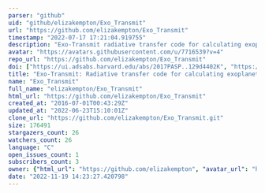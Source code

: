 ```yaml
---
parser: "github"
uid: "github/elizakempton/Exo_Transmit"
url: "https://github.com/elizakempton/Exo_Transmit"
timestamp: "2022-07-17 17:21:04.919755"
description: "Exo-Transmit radiative transfer code for calculating exoplanet transmission spectra"
avatar: "https://avatars.githubusercontent.com/u/7716539?v=4"
repo_url: "https://github.com/elizakempton/Exo_Transmit"
doi: ["https://ui.adsabs.harvard.edu/abs/2017PASP..129d4402K", "https://ui.adsabs.harvard.edu/abs/2016ascl.soft11005K/abstract"]
title: "Exo-Transmit: Radiative transfer code for calculating exoplanet transmission spectra"
name: "Exo_Transmit"
full_name: "elizakempton/Exo_Transmit"
html_url: "https://github.com/elizakempton/Exo_Transmit"
created_at: "2016-07-01T00:43:29Z"
updated_at: "2022-06-23T15:10:01Z"
clone_url: "https://github.com/elizakempton/Exo_Transmit.git"
size: 176491
stargazers_count: 26
watchers_count: 26
language: "C"
open_issues_count: 1
subscribers_count: 3
owner: {"html_url": "https://github.com/elizakempton", "avatar_url": "https://avatars.githubusercontent.com/u/7716539?v=4", "login": "elizakempton", "type": "User"}
date: "2022-11-19 14:23:27.420798"
---
```

